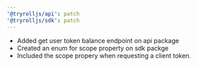 ```yaml
---
'@tryrolljs/api': patch
'@tryrolljs/sdk': patch
---
```


- Added get user token balance endpoint on api package
- Created an enum for scope property on sdk packge
- Included the scope propery when requesting a client token.
